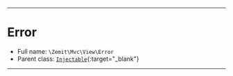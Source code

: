 ***

# Error





* Full name: `\Zemit\Mvc\View\Error`
* Parent class: [`Injectable`](https://docs.phalcon.io/latest/api/){:target="_blank"}






***
